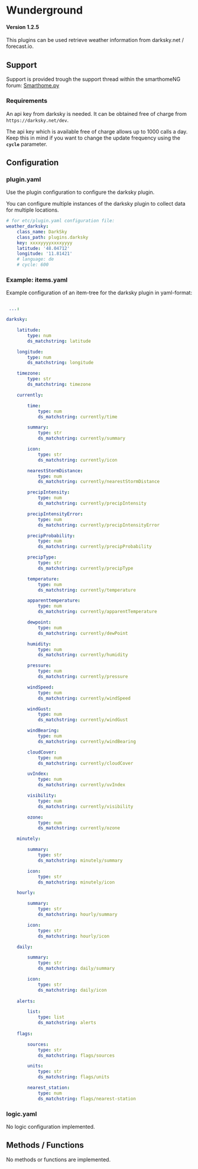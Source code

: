 # Wunderground

#### Version 1.2.5

This plugins can be used retrieve weather information from darksky.net / forecast.io.

## Support
Support is provided trough the support thread within the smarthomeNG forum: [Smarthome.py](https://knx-user-forum.de/forum/supportforen/smarthome-py)


### Requirements

An api key from darksky is needed. It can be obtained free of charge from ```https://darksky.net/dev```.

The api key which is available free of charge allows up to 1000 calls a day. Keep this in mind if you want to change the update frequency using the **`cycle`** parameter.

## Configuration

### plugin.yaml

Use the plugin configuration to configure the darksky plugin.

You can configure multiple instances of the darksky plugin to collect data for multiple locations.

```yaml
# for etc/plugin.yaml configuration file:
weather_darksky:
    class_name: DarkSky
    class_path: plugins.darksky
    key: xxxxyyyyxxxxyyyy
    latitude: '48.04712'
    longitude: '11.81421'
    # language: de
    # cycle: 600

```


### Example: items.yaml
Example configuration of an item-tree for the darksky plugin in yaml-format:

```yaml

 ...:

darksky:

    latitude:
        type: num
        ds_matchstring: latitude

    longitude:
        type: num
        ds_matchstring: longitude

    timezone:
        type: str
        ds_matchstring: timezone

    currently:

        time:
            type: num
            ds_matchstring: currently/time

        summary:
            type: str
            ds_matchstring: currently/summary

        icon:
            type: str
            ds_matchstring: currently/icon

        nearestStormDistance:
            type: num
            ds_matchstring: currently/nearestStormDistance

        precipIntensity:
            type: num
            ds_matchstring: currently/precipIntensity

        precipIntensityError:
            type: num
            ds_matchstring: currently/precipIntensityError

        precipProbability:
            type: num
            ds_matchstring: currently/precipProbability

        precipType:
            type: str
            ds_matchstring: currently/precipType

        temperature:
            type: num
            ds_matchstring: currently/temperature

        apparenttemperature:
            type: num
            ds_matchstring: currently/apparentTemperature

        dewpoint:
            type: num
            ds_matchstring: currently/dewPoint

        humidity:
            type: num
            ds_matchstring: currently/humidity

        pressure:
            type: num
            ds_matchstring: currently/pressure

        windSpeed:
            type: num
            ds_matchstring: currently/windSpeed

        windGust:
            type: num
            ds_matchstring: currently/windGust

        windBearing:
            type: num
            ds_matchstring: currently/windBearing

        cloudCover:
            type: num
            ds_matchstring: currently/cloudCover

        uvIndex:
            type: num
            ds_matchstring: currently/uvIndex

        visibility:
            type: num
            ds_matchstring: currently/visibility

        ozone:
            type: num
            ds_matchstring: currently/ozone

    minutely:

        summary:
            type: str
            ds_matchstring: minutely/summary

        icon:
            type: str
            ds_matchstring: minutely/icon

    hourly:

        summary:
            type: str
            ds_matchstring: hourly/summary

        icon:
            type: str
            ds_matchstring: hourly/icon

    daily:

        summary:
            type: str
            ds_matchstring: daily/summary

        icon:
            type: str
            ds_matchstring: daily/icon        
                
    alerts:

        list:
            type: list
            ds_matchstring: alerts 
               
    flags:

        sources:
            type: str
            ds_matchstring: flags/sources

        units:
            type: str
            ds_matchstring: flags/units

        nearest_station:
            type: num
            ds_matchstring: flags/nearest-station
```

### logic.yaml

No logic configuration implemented.

## Methods / Functions

No methods or functions are implemented.
